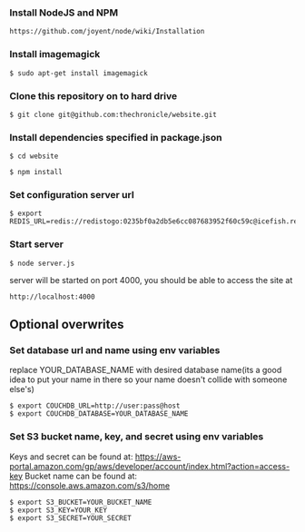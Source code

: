 ### Install NodeJS and NPM

    https://github.com/joyent/node/wiki/Installation

### Install imagemagick

    $ sudo apt-get install imagemagick

### Clone this repository on to hard drive

    $ git clone git@github.com:thechronicle/website.git

### Install dependencies specified in package.json

    $ cd website

    $ npm install

### Set configuration server url

	$ export REDIS_URL=redis://redistogo:0235bf0a2db5e6cc087683952f60c59c@icefish.redistogo.com:9249/

### Start server

    $ node server.js

server will be started on port 4000, you should be able to access the site at

    http://localhost:4000

## Optional overwrites
### Set database url and name using env variables

replace YOUR_DATABASE_NAME with desired database name(its a good idea to put your name in there so your name doesn't collide with someone else's)

    $ export COUCHDB_URL=http://user:pass@host
    $ export COUCHDB_DATABASE=YOUR_DATABASE_NAME

### Set S3 bucket name, key, and secret using env variables

Keys and secret can be found at: https://aws-portal.amazon.com/gp/aws/developer/account/index.html?action=access-key
Bucket name can be found at: https://console.aws.amazon.com/s3/home

    $ export S3_BUCKET=YOUR_BUCKET_NAME
    $ export S3_KEY=YOUR_KEY 
    $ export S3_SECRET=YOUR_SECRET


